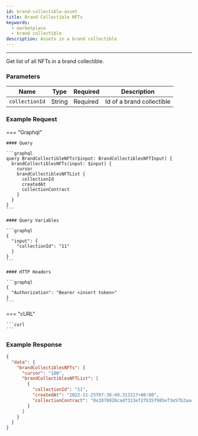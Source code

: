 ```yaml
---
id: brand-collectible-asset
title: Brand Collectible NFTs
keywords:
  - marketplace
  - brand collectible
description: Assets in a brand collectible
---
```


---

<!-- markdownlint-disable -->

Get list of all NFTs in a brand collectible.

### Parameters

| Name           | Type   | Required | Description               |
| -------------- | ------ | -------- | ------------------------- |
| `collectionId` | String | Required | Id of a brand collectible |

### Example Request

=== "Graphql"

    #### Query

    ```graphql
    query BrandCollectibleNFTs($input: BrandCollectiblesNFTInput) {
      brandCollectiblesNFTs(input: $input) {
        cursor
        brandCollectiblesNFTList {
          collectionId
          createdAt
          collectionContract
        }
      }
    }
    ```

    #### Query Variables

    ```graphql
    {
      "input": {
        "collectionId": "11"
      }
    }
    ```

    #### HTTP Headers

    ```graphql
    {
      "Authorization": "Bearer <insert token>"
    }
    ```

=== "cURL"

    ```curl
    ```

### Example Response

```json
{
  "data": {
    "brandCollectiblesNFTs": {
      "cursor": "100",
      "brandCollectiblesNFTList": [
        {
          "collectionId": "11",
          "createdAt": "2022-11-25T07:30:49.313217+00:00",
          "collectionContract": "0x2878928cadf313ef27b35f985ef3e57b2aac7f4d"
        }
      ]
    }
  }
}
```
